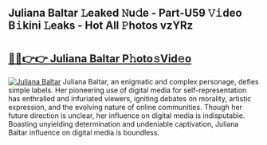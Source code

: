 ## Juliana Baltar 𝙻eaked 𝙽u𝚍e - Part-U59 𝚅𝚒deo B𝚒kini 𝙻eaks - Hot All 𝙿hotos vzYRz

# <h2><a href="http://ld421be.urlbe.top/?page=Juliana+Baltar">🔗🔗👉👉 Juliana Baltar P𝚑oto𝚜Vid𝚎o</a></h2>

[![Juliana Baltar](https://i.imgur.com/eBuTRDB.gif)](http://ld421be.urlbe.top/?page=Juliana+Baltar)
Juliana Baltar, an enigmatic and complex personage, defies simple labels. Her pioneering use of digital media for self-representation has enthralled and infuriated viewers, igniting debates on morality, artistic expression, and the evolving nature of online communities. Though her future direction is unclear, her influence on digital media is indisputable. Boasting unyielding determination and undeniable captivation, Juliana Baltar influence on digital media is boundless.
